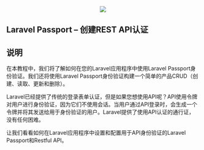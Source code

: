 <p align="center"><img src="https://laravel.com/assets/img/components/logo-laravel.svg"></p>

## Laravel Passport – 创建REST API认证

## 说明

<p>
在本教程中，我们将了解如何在您的Laravel应用程序中使用Laravel Passport身份验证。我们还将使用Laravel Passport身份验证构建一个简单的产品CRUD（创建、读取、更新和删除）。
<p/>

<p>
Laravel已经提供了传统的登录表单认证，但是如果您想使用API呢？API使用令牌对用户进行身份验证，因为它们不使用会话。当用户通过API登录时，会生成一个令牌并将其发送给用于身份验证的用户。Laravel提供了使用API认证的通行证，没有任何困难。
<p/>
<p>
让我们看看如何在Laravel应用程序中设置和配置用于API身份验证的Laravel Passport和Restful API。
<p/>

